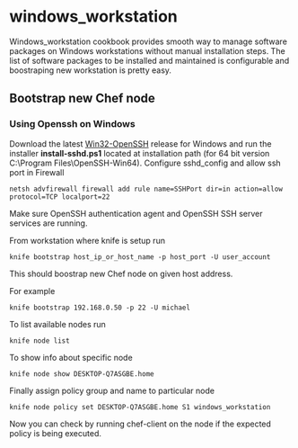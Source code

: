 windows_workstation
=============================================

Windows_workstation cookbook provides smooth way to manage software packages on Windows workstations without manual installation steps. The list of software packages to be installed and maintained is configurable and boostraping new workstation is pretty easy.

## Bootstrap new Chef node

### Using Openssh on Windows

Download the latest [Win32-OpenSSH](https://github.com/PowerShell/Win32-OpenSSH) release for Windows and run the installer **install-sshd.ps1** located at installation path (for 64 bit version C:\Program Files\OpenSSH-Win64). Configure sshd_config and allow ssh port in Firewall

```
netsh advfirewall firewall add rule name=SSHPort dir=in action=allow protocol=TCP localport=22
```

Make sure OpenSSH authentication agent and OpenSSH SSH server services are running.

From workstation where knife is setup run

```
knife bootstrap host_ip_or_host_name -p host_port -U user_account
```

This should boostrap new Chef node on given host address.

For example

```
knife bootstrap 192.168.0.50 -p 22 -U michael
```

To list available nodes run

```
knife node list
```

To show info about specific node
```
knife node show DESKTOP-Q7ASGBE.home
```

Finally assign policy group and name to particular node

```
knife node policy set DESKTOP-Q7ASGBE.home S1 windows_workstation
```

Now you can check by running chef-client on the node if the expected policy is being executed. 